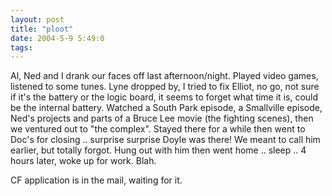 ```yaml
---
layout: post
title: "ploot"
date: 2004-5-9 5:49:0
tags: 
---
```


Al, Ned and I drank our faces off last afternoon/night. Played video games, listened to some tunes. Lyne dropped by, I tried to fix Elliot, no go, not sure if it's the battery or the logic board, it seems to forget what time it is, could be the internal battery. Watched a South Park episode, a Smallville episode, Ned's projects and parts of a Bruce Lee movie (the fighting scenes), then we ventured out to "the complex". Stayed there for a while then went to Doc's for closing .. surprise surprise Doyle was there! We meant to call him earlier, but totally forgot. Hung out with him then went home .. sleep .. 4 hours later, woke up for work. Blah.

CF application is in the mail, waiting for it.

